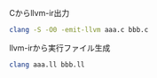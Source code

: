 Cからllvm-ir出力
```sh
clang -S -O0 -emit-llvm aaa.c bbb.c
```

llvm-irから実行ファイル生成
```sh
clang aaa.ll bbb.ll
```
